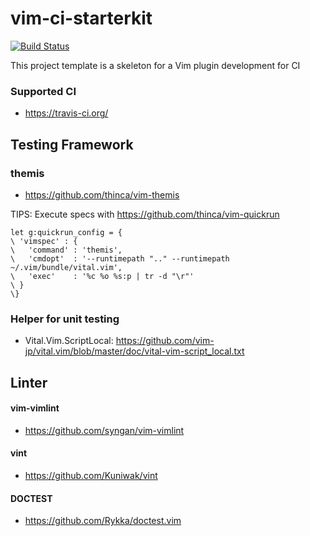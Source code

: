 vim-ci-starterkit
=================

[![Build Status](https://travis-ci.org/haya14busa/vim-ci-starterkit.svg?branch=master)](https://travis-ci.org/haya14busa/vim-ci-starterkit)

This project template is a skeleton for a Vim plugin development for CI

### Supported CI
- https://travis-ci.org/

Testing Framework
-----------------

### themis
- https://github.com/thinca/vim-themis

TIPS: Execute specs with https://github.com/thinca/vim-quickrun

```vim
let g:quickrun_config = {
\ 'vimspec' : {
\   'command' : 'themis',
\   'cmdopt'  : '--runtimepath ".." --runtimepath ~/.vim/bundle/vital.vim',
\   'exec'    : '%c %o %s:p | tr -d "\r"'
\ }
\}
```

### Helper for unit testing
- Vital.Vim.ScriptLocal: https://github.com/vim-jp/vital.vim/blob/master/doc/vital-vim-script_local.txt

Linter
------

#### vim-vimlint
- https://github.com/syngan/vim-vimlint

#### vint
- https://github.com/Kuniwak/vint

#### DOCTEST
- https://github.com/Rykka/doctest.vim
